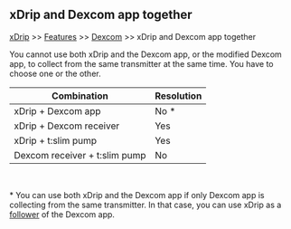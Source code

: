 ## xDrip and Dexcom app together
[xDrip](../README.md) >> [Features](./Features_page.md) >> [Dexcom](./Dexcom_page.md) >> xDrip and Dexcom app together  
  
You cannot use both xDrip and the Dexcom app, or the modified Dexcom app, to collect from the same transmitter at the same time.  You have to choose one or the other.  
  
|Combination  | Resolution |
|-------------|---------|
| xDrip + Dexcom app | No * |
| xDrip + Dexcom receiver | Yes |
| xDrip + t:slim pump | Yes |
| Dexcom receiver + t:slim pump | No |  
  
<br/>  
  
\*   You can use both xDrip and the Dexcom app if only Dexcom app is collecting from the same transmitter.  In that case, you can use xDrip as a [follower](./Follow_page) of the Dexcom app.  
  
